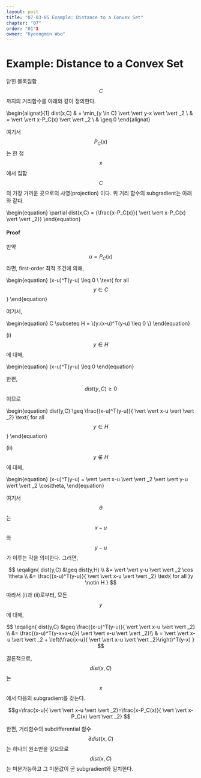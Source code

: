 ```yaml
---
layout: post
title: "07-03-05 Example: Distance to a Convex Set"
chapter: "07"
order: "01"1
owner: "Kyeongmin Woo"
---
```


# Example: Distance to a Convex Set

닫힌 볼록집합 $$C $$까지의 거리함수를 아래와 같이 정의한다.  
>
\begin{alignat}{1}
dist(x,C) & = \min_{y \in C} \vert \vert y-x \vert \vert _2 \\
      & = \vert \vert x-P_C(x) \vert \vert _2 \\
      & \geq 0 
\end{alignat}

여기서 $$P_C(x) $$는 한 점 $$x $$에서 집합 $$C $$의 가장 가까운 곳으로의 사영(projection) 이다. 위 거리 함수의 subgradient는 아래와 같다. 
>
\begin{equation}
\partial dist(x,C) = \{\frac{x-P_C(x)}{ \vert \vert x-P_C(x) \vert \vert _2}\}
\end{equation}

#### Proof

만약 $$u=P_C(x) $$라면, first-order 최적 조건에 의해, 
>
\begin{equation}
(x-u)^T(y-u) \leq 0 \ \text{ for all $$y \in C $$}
\end{equation}

여기서, 
>
\begin{equation}
C \subseteq H = \\{y:(x-u)^T(y-u) \leq 0 \\}
\end{equation}

(i) $$y \in H $$에 대해, 
>
\begin{equation}
(x-u)^T(y-u) \leq 0
\end{equation}

한편, $$dist(y,C)\geq 0 $$ 이므로
>
\begin{equation}
dist(y,C) \geq \frac{(x-u)^T(y-u)}{ \vert \vert x-u \vert \vert _2} \text{ for all $$y \in H $$}
\end{equation}

(ii) $$y \notin H $$에 대해, 
>
\begin{equation}
(x-u)^T(y-u) = \vert \vert x-u \vert \vert _2 \vert \vert y-u \vert \vert _2 \cos\theta,
\end{equation}

여기서 $$\theta $$는 $$x-u $$ 와 $$y-u $$ 가 이루는 각을 의미한다. 그러면, 

>
$$
\eqalign{
dist(y,C) &\geq dist(y,H) \\
&= \vert \vert y-u \vert \vert _2 \cos \theta \\
&= \frac{(x-u)^T(y-u)}{ \vert \vert x-u \vert \vert _2} \text{ for all }y \notin H
}
$$

따라서 (i)과 (ii)로부터, 모든 $$y $$에 대해, 
>
$$
\eqalign{
dist(y,C) &\geq \frac{(x-u)^T(y-u)}{ \vert \vert x-u \vert \vert _2} \\
&= \frac{(x-u)^T(y-x+x-u)}{ \vert \vert x-u \vert \vert _2}\\
& = \vert \vert x-u \vert \vert _2 + \left(\frac{x-u}{ \vert \vert x-u \vert \vert _2}\right)^T(y-x)
}
$$

결론적으로, $$dist(x,C) $$는 $$x $$에서 다음의 subgradient를 갖는다. 
>
$$g=\frac{x-u}{ \vert \vert x-u \vert \vert _2}=\frac{x-P_C(x)}{ \vert \vert x-P_C(x) \vert \vert _2} $$

한편, 거리함수의 subdifferential 함수 $$\partial dist(x,C) $$는 하나의 원소만을 갖으므로 $$dist(x,C) $$는 미분가능하고 그 미분값이 곧 subgradient와 일치한다. 
